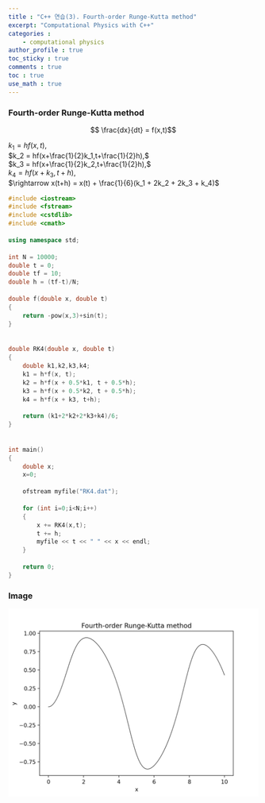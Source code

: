 ```yaml
---
title : "C++ 연습(3). Fourth-order Runge-Kutta method"
excerpt: "Computational Physics with C++"
categories :
    - computational physics
author_profile : true
toc_sticky : true
comments : true
toc : true
use_math : true
---
```


### Fourth-order Runge-Kutta method

$$ \frac{dx}{dt} = f(x,t)$$


$k_1 = hf(x,t),$  
$k_2 = hf(x+\frac{1}{2}k_1,t+\frac{1}{2}h),$  
$k_3 = hf(x+\frac{1}{2}k_2,t+\frac{1}{2}h),$  
$k_4 = hf(x+k_3,t+h),$  
$\rightarrow x(t+h) = x(t) + \frac{1}{6}(k_1 + 2k_2 + 2k_3 + k_4)$


```cpp
#include <iostream>
#include <fstream>
#include <cstdlib>
#include <cmath>

using namespace std;

int N = 10000;
double t = 0;
double tf = 10;
double h = (tf-t)/N;

double f(double x, double t)
{
	return -pow(x,3)+sin(t);
}


double RK4(double x, double t)
{
	double k1,k2,k3,k4;
	k1 = h*f(x, t);
	k2 = h*f(x + 0.5*k1, t + 0.5*h);
	k3 = h*f(x + 0.5*k2, t + 0.5*h);
	k4 = h*f(x + k3, t+h);

	return (k1+2*k2+2*k3+k4)/6;
}


int main()
{
	double x;
	x=0;

	ofstream myfile("RK4.dat");

	for (int i=0;i<N;i++)
	{
		x += RK4(x,t);
		t += h;
		myfile << t << " " << x << endl;
	}

	return 0;
}
```

### Image

![ex_screenshot](/assets/images/CPP/RK4.png)
